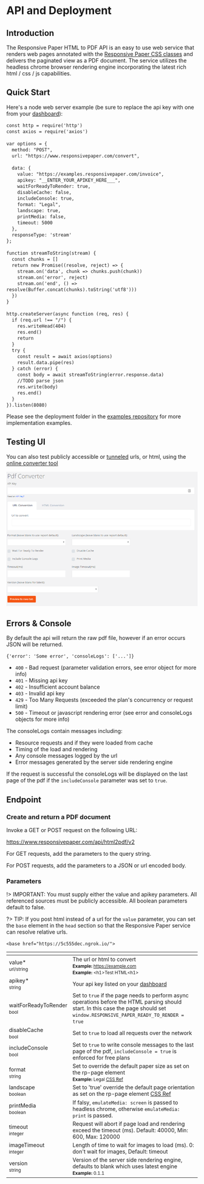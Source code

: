 # API and Deployment

## Introduction

The Responsive Paper HTML to PDF API is an easy to use web service that renders web pages annotated with the [Responsive Paper CSS classes](/css-reference) and delivers the paginated view as a PDF document. The service utilizes the headless chrome browser rendering engine incorporating the latest rich html / css / js capabilities.

## Quick Start

Here's a node web server example (be sure to replace the api key with one from your [dashboard](https://www.responsivepaper.com/user/dashboard)):

```
const http = require('http')
const axios = require('axios')

var options = {
  method: "POST",
  url: "https://www.responsivepaper.com/convert",

  data: {
    value: "https://examples.responsivepaper.com/invoice",
    apikey: "__ENTER_YOUR_APIKEY_HERE___",
    waitForReadyToRender: true,
    disableCache: false,
    includeConsole: true,
    format: "Legal",
    landscape: true,
    printMedia: false,
    timeout: 5000
  },
  responseType: 'stream'
};

function streamToString(stream) {
  const chunks = []
  return new Promise((resolve, reject) => {
    stream.on('data', chunk => chunks.push(chunk))
    stream.on('error', reject)
    stream.on('end', () => resolve(Buffer.concat(chunks).toString('utf8')))
  })
}

http.createServer(async function (req, res) {
  if (req.url !== "/") {
    res.writeHead(404)
    res.end()
    return
  }
  try {
    const result = await axios(options)
    result.data.pipe(res)
  } catch (error) {
    const body = await streamToString(error.response.data)
    //TODO parse json
    res.write(body)
    res.end()
  }
}).listen(8080)
```

Please see the deployment folder in the [examples repository](https://github.com/ResponsivePaper/responsivepaper-examples/tree/master/deployment) for more implementation examples.


## Testing UI

You can also test publicly accessible or [tunneled](/getting-started?id=install-tunnel-software) urls, or html, using the [online converter tool](https://www.responsivepaper.com/convert)

![Convert UI](convert-ui.png)

## Errors & Console

By default the api will return the raw pdf file, however if an error occurs JSON will be returned.

```
{'error': 'Some error', 'consoleLogs': ['...']}

```

 * `400` - Bad request (parameter validation errors, see error object for more info)
 * `401` - Missing api key
 * `402` - Insufficient account balance
 * `403` - Invalid api key
 * `429` - Too Many Requests (exceeded the plan's concurrency or request limit)
 * `500` - Timeout or javascript rendering error (see error and consoleLogs objects for more info)

The consoleLogs contain messages including:

* Resource requests and if they were loaded from cache
* Timing of the load and rendering
* Any console messages logged by the url
* Error messages generated by the server side rendering engine

If the request is successful the consoleLogs will be displayed on the last page of the pdf if the `includeConsole` parameter was set to `true`.

## Endpoint

### Create and return a PDF document

Invoke a GET or POST request on the following URL:

https://www.responsivepaper.com/api/html2pdf/v2

For GET requests, add the parameters to the query string.

For POST requests, add the parameters to a JSON or url encoded body.

### Parameters

!> IMPORTANT: You must supply either the value and apikey parameters. All referenced sources must be publicly accessible.  All boolean parameters default to false.

?> TIP: If you post html instead of a url for the `value` parameter,  you can set the `base` element in the `head` section so that the Responsive Paper service can resolve relative urls.

```
<base href="https://5c555dec.ngrok.io/">
```

<div class="special_table"></div>

|   []() | |
| -------- | -------------------------------------------- |
| value*<br><small>url/string</small> | The url or html to convert<br><small>**Example:** https://example.com</small><br><small>**Example:** &lt;h1>Test HTML&lt;h1></small> |
| apikey*<br><small>string</small> | Your api key listed on your [dashboard](https://www.responsivepaper.com/user/dashboard) |
| waitForReadyToRender<br><small>bool</small> | Set to `true` if the page needs to perform async operations before the HTML parsing should start. In this case the page should set `window.RESPONSIVE_PAPER_READY_TO_RENDER = true`
| disableCache<br><small>bool</small> | Set to `true` to load all requests over the network |
| includeConsole<br><small>bool</small> | Set to `true` to write console messages to the last page of the pdf, `includeConsole = true` is enforced for free plans |
| format<br><small>string</small> | Set to override the default paper size as set on the rp-page element<br><small>**Example:** Legal [CSS Ref](/css-reference?id=rp-ps-paper-size-and-orientation)</small> |
| landscape<br><small>boolean</small> | Set to 'true' override the default page orientation as set on the rp-page element [CSS Ref](/css-reference?id=rp-ps-paper-size-and-orientation)</small> |
| printMedia<br><small>boolean</small> | If falsy, `emulateMedia: screen` is passed to headless chrome, otherwise `emulateMedia: print` is passed.</small> |
| timeout<br><small>integer</small> | Request will abort if page load and rendering exceed the timeout (ms). Default: 40000, Min: 600, Max: 120000 |
| imageTimeout<br><small>integer</small> | Length of time to wait for images to load (ms). 0: don't wait for images, Default: timeout |
| version<br><small>string</small> | Version of the server side rendering engine, defaults to blank which uses latest engine<br><small>**Example:** 0.1.1</small> |



